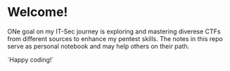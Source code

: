 # Welcome!

ONe goal on my IT-Sec journey is exploring and mastering diverese CTFs from different sources to enhance my pentest skills. 
The notes in this repo serve as personal notebook and may help others on their path.

´Happy coding!´
